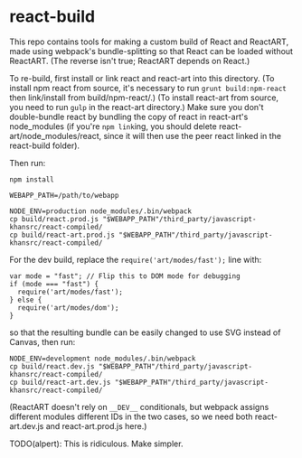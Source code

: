 # react-build

This repo contains tools for making a custom build of React and ReactART, made using webpack's bundle-splitting so that React can be loaded without ReactART. (The reverse isn't true; ReactART depends on React.)

To re-build, first install or link react and react-art into this directory. (To install npm react from source, it's necessary to run `grunt build:npm-react` then link/install from build/npm-react/.) (To install react-art from source, you need to run `gulp` in the react-art directory.) Make sure you don't double-bundle react by bundling the copy of react in react-art's node_modules (if you're `npm link`ing, you should delete react-art/node_modules/react, since it will then use the peer react linked in the react-build folder).

Then run:

    npm install

    WEBAPP_PATH=/path/to/webapp

    NODE_ENV=production node_modules/.bin/webpack
    cp build/react.prod.js "$WEBAPP_PATH"/third_party/javascript-khansrc/react-compiled/
    cp build/react-art.prod.js "$WEBAPP_PATH"/third_party/javascript-khansrc/react-compiled/

For the dev build, replace the `require('art/modes/fast');` line with:

    var mode = "fast"; // Flip this to DOM mode for debugging
    if (mode === "fast") {
      require('art/modes/fast');
    } else {
      require('art/modes/dom');
    }

so that the resulting bundle can be easily changed to use SVG instead of Canvas, then run:

    NODE_ENV=development node_modules/.bin/webpack
    cp build/react.dev.js "$WEBAPP_PATH"/third_party/javascript-khansrc/react-compiled/
    cp build/react-art.dev.js "$WEBAPP_PATH"/third_party/javascript-khansrc/react-compiled/

(ReactART doesn't rely on `__DEV__` conditionals, but webpack assigns different modules different IDs in the two cases, so we need both react-art.dev.js and react-art.prod.js here.)

TODO(alpert): This is ridiculous. Make simpler.
